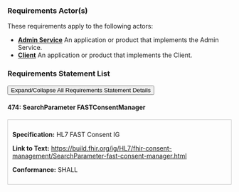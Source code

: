 
### Requirements Actor(s)

<p>These requirements apply to the following actors: </p>
<ul>
<li><b><a href="ActorDefinition-admin-service.html">Admin Service</a></b>&nbsp;An application or product that implements the Admin Service.</li>
<li><b><a href="ActorDefinition-client.html">Client</a></b>&nbsp;An application or product that implements the Client.</li>
</ul>

### Requirements Statement List

<p>
<button class="btn btn-info btn-lg btn-block" type="button" title="Click to Expand/Collapse All Requirements Statement Details" data-toggle="collapse" data-target="#req-474detail" aria-expanded="false">Expand/Collapse All Requirements Statement Details</button>
</p>

#### <a id="requirement-474" title="Click to Open or Close Details" data-toggle="collapse" data-target="#req-474detail" aria-expanded="false">474:&nbsp;SearchParameter FASTConsentManager</a>

<div class="collapse" id="req-474detail">
<div class="card card-body" style="border:1px solid;border-color:#cccccc;padding:10px" markdown="1">
<p>
<b>Specification:</b>&nbsp;HL7 FAST Consent IG
</p>
<p>
<b>Link to Text:</b>&nbsp;<a href="https://build.fhir.org/ig/HL7/fhir-consent-management/SearchParameter-fast-consent-manager.html">https://build.fhir.org/ig/HL7/fhir-consent-management/SearchParameter-fast-consent-manager.html</a>
</p>
<p><b>Conformance:</b>&nbsp;SHALL</p>
</div>
</div>


<br/>
